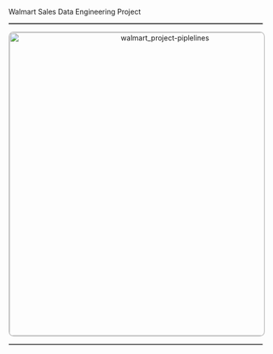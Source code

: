 Walmart Sales Data Engineering Project
<hr style="border: 1px solid #999;">


<p align="center">
  <img src="walmart_project-piplelines.png"  alt="walmart_project-piplelines" style="border: 2px solid #ccc; border-radius: 10px;" width="600"/>
</p>
<hr style="border: 1px solid #bbb;">
